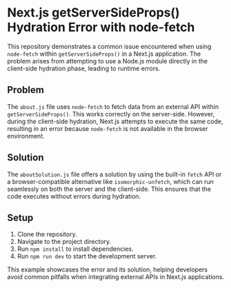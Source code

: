 # Next.js getServerSideProps() Hydration Error with node-fetch

This repository demonstrates a common issue encountered when using `node-fetch` within `getServerSideProps()` in a Next.js application. The problem arises from attempting to use a Node.js module directly in the client-side hydration phase, leading to runtime errors.

## Problem

The `about.js` file uses `node-fetch` to fetch data from an external API within `getServerSideProps()`. This works correctly on the server-side. However, during the client-side hydration, Next.js attempts to execute the same code, resulting in an error because `node-fetch` is not available in the browser environment.

## Solution

The `aboutSolution.js` file offers a solution by using the built-in `fetch` API or a browser-compatible alternative like `isomorphic-unfetch`, which can run seamlessly on both the server and the client-side.  This ensures that the code executes without errors during hydration.

## Setup

1. Clone the repository.
2. Navigate to the project directory.
3. Run `npm install` to install dependencies.
4. Run `npm run dev` to start the development server.

This example showcases the error and its solution, helping developers avoid common pitfalls when integrating external APIs in Next.js applications.